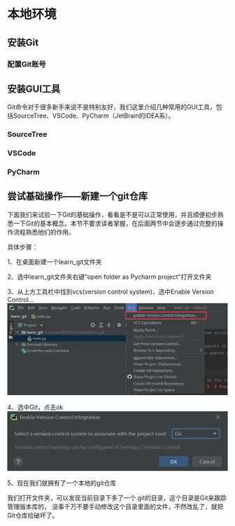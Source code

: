 # 本地环境

## 安装Git


### 配置Git账号


## 安装GUI工具

Git命令对于很多新手来说不是特别友好，我们这里介绍几种常用的GUI工具，包括SourceTree、VSCode、PyCharm（JetBrain的IDEA系）。

### SourceTree



### VSCode


### PyCharm



## 尝试基础操作——新建一个git仓库

下面我们来试验一下Git的基础操作，看看是不是可以正常使用，并且顺便初步熟悉一下Git的基本概念。本节不要求读者掌握，在后面两节中会逐步通过完整的操作流程熟悉他们的作用。

具体步骤：

1、在桌面新建一个learn_git文件夹

2、选中learn_git文件夹右键“open folder as Pycharm project”打开文件夹

3、从上方工具栏中找到vcs(version control system)，选中Enable Version Control...
![](image_personal/image1.png)

4、选中Git，点击ok
![](image_personal/image2.png)

5、现在我们就拥有了一个本地的git仓库

我们打开文件夹，可以发现当前目录下多了一个.git的目录，这个目录是Git来跟踪管理版本库的，
没事千万不要手动修改这个目录里面的文件，不然改乱了，就把Git仓库给破坏了。
